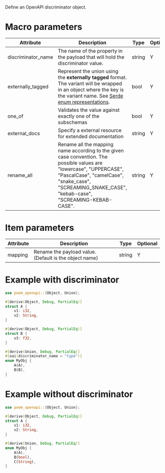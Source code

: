Define an OpenAPI discriminator object.

# Macro parameters

| Attribute          | Description                                                                                                                                                                                                                  | Type   | Optional |
|--------------------|------------------------------------------------------------------------------------------------------------------------------------------------------------------------------------------------------------------------------|--------|----------|
| discriminator_name | The name of the property in the payload that will hold the discriminator value.                                                                                                                                              | string | Y        |
| externally_tagged  | Represent the union using the **externally tagged** format. The variant will be wrapped in an object where the key is the variant name. See [Serde enum representations](https://serde.rs/enum-representations.html#externally-tagged). | bool   | Y        |
| one_of             | Validates the value against exactly one of the subschemas                                                                                                                                                                    | bool   | Y        |
| external_docs      | Specify a external resource for extended documentation                                                                                                                                                                       | string | Y        |
| rename_all         | Rename all the mapping name according to the given case convention. The possible values are "lowercase", "UPPERCASE", "PascalCase", "camelCase", "snake_case", "SCREAMING_SNAKE_CASE", "kebab-case", "SCREAMING-KEBAB-CASE". | string | Y        |

# Item parameters

| Attribute | Description                                            | Type   | Optional |
|-----------|--------------------------------------------------------|--------|----------|
| mapping   | Rename the payload value. (Default is the object name) | string | Y        |

# Example with discriminator

```rust
use poem_openapi::{Object, Union};

#[derive(Object, Debug, PartialEq)]
struct A {
    v1: i32,
    v2: String,
}

#[derive(Object, Debug, PartialEq)]
struct B {
    v3: f32,
}

#[derive(Union, Debug, PartialEq)]
#[oai(discriminator_name = "type")]
enum MyObj {
    A(A),
    B(B),
}
```

# Example without discriminator

```rust
use poem_openapi::{Object, Union};

#[derive(Object, Debug, PartialEq)]
struct A {
    v1: i32,
    v2: String,
}

#[derive(Union, Debug, PartialEq)]
enum MyObj {
    A(A),
    B(bool),
    C(String),
}
```
